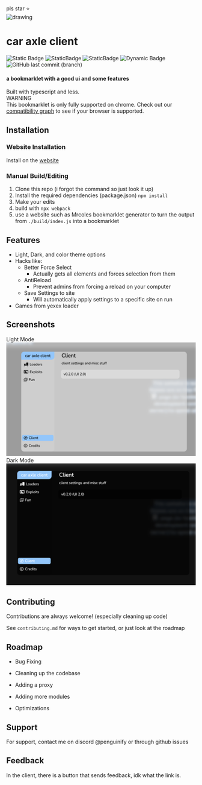pls star ⭐️        
<img src="https://delivery.contenthub.allstate.com/api/public/content/f0e5db4104d04bf386f97f6dc098bfc5?v=353a1ed1" alt="drawing" width="400"/>

# car axle client
![Static Badge](https://img.shields.io/badge/certified-trash-734422?style=plastic) ![StaticBadge](https://img.shields.io/badge/lines_of_code-1079-blue?style=plastic) ![StaticBadge](https://img.shields.io/badge/comments-14-gray?style=plastic) ![Dynamic Badge](https://img.shields.io/github/actions/workflow/status/car-axle-client/car-axle-client/webpack.yml?style=plastic) ![GitHub last commit (branch)](https://img.shields.io/github/last-commit/car-axle-client/car-axle-client/nightly?style=plastic)

#### a bookmarklet with a good ui and some features
Built with typescript and less.            
WARNING            
This bookmarklet is only fully supported on chrome. Check out our [compatibility graph](https://github.com/car-axle-client/car-axle-client/blob/main/docs/compatibility.md) to see if your browser is supported.

## Installation

### Website Installation
Install on the [website](https://car-axle-client.github.io)

### Manual Build/Editing
1. Clone this repo (i forgot the command so just look it up)
2. Install the required dependencies (package.json)
`npm install`
3. Make your edits
4. build with 
`npx webpack`
5. use a website such as Mrcoles bookmarklet generator to turn the output from `./build/index.js` into a bookmarklet
    

## Features

- Light, Dark, and color theme options
- Hacks like:
    - Better Force Select
        - Actually gets all elements and forces selection from them
    - AntiReload
        - Prevent admins from forcing a reload on your computer
    - Save Settings to site
        - Will automatically apply settings to a specific site on run
- Games from yexex loader

## Screenshots

Light Mode
![App Screenshot](docs/light.png)
Dark Mode
![App Screenshot](docs/dark.png)


## Contributing

Contributions are always welcome!
(especially cleaning up code)


See `contributing.md` for ways to get started, or just look at the roadmap
## Roadmap

- Bug Fixing

- Cleaning up the codebase

- Adding a proxy

- Adding more modules

- Optimizations

## Support

For support, contact me on discord @penguinify or through github issues


## Feedback

In the client, there is a button that sends feedback, idk what the link is.
